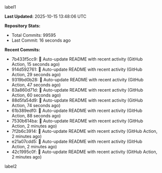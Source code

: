 
label1 
<!-- ACTIVITY_START -->
**Last Updated:** 2025-10-15 13:48:06 UTC

**Repository Stats:**
- Total Commits: 99595
- Last Commit: 16 seconds ago

**Recent Commits:**
- 7b433f5cc9: 🤖 Auto-update README with recent activity (GitHub Action, 15 seconds ago)
- 914d592761: 🤖 Auto-update README with recent activity (GitHub Action, 29 seconds ago)
- 9319bd0b28: 🤖 Auto-update README with recent activity (GitHub Action, 47 seconds ago)
- 83a860d71d: 🤖 Auto-update README with recent activity (GitHub Action, 60 seconds ago)
- 88d5fa54d9: 🤖 Auto-update README with recent activity (GitHub Action, 74 seconds ago)
- 61b389edf0: 🤖 Auto-update README with recent activity (GitHub Action, 88 seconds ago)
- 7530b614ba: 🤖 Auto-update README with recent activity (GitHub Action, 2 minutes ago)
- 7f2b6c3914: 🤖 Auto-update README with recent activity (GitHub Action, 2 minutes ago)
- e21a07cdd5: 🤖 Auto-update README with recent activity (GitHub Action, 2 minutes ago)
- 42c1995c0f: 🤖 Auto-update README with recent activity (GitHub Action, 2 minutes ago)
<!-- ACTIVITY_END -->

label2
